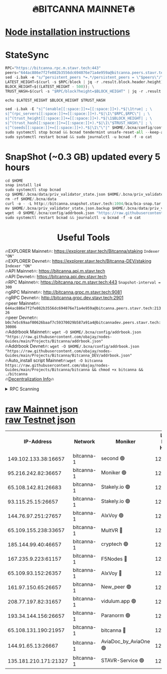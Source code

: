 <h1 align="center"> 🔥BITCANNA MAINNET🔥</h1>


[Node installation instructions](https://github.com/obajay/nodes-Guides/tree/main/Projects/Bitcanna)
=

# StateSync
```python
RPC="https://bitcanna.rpc.m.stavr.tech:443"
peers="644ac886e7f2fe082b3556dc694076e71a4e959a@bitcanna.peers.stavr.tech:21326"
sed -i.bak -e "s/^persistent_peers *=.*/persistent_peers = \"$peers\"/" $HOME/.bcna/config/config.toml
LATEST_HEIGHT=$(curl -s $RPC/block | jq -r .result.block.header.height); \
BLOCK_HEIGHT=$((LATEST_HEIGHT - 500)); \
TRUST_HASH=$(curl -s "$RPC/block?height=$BLOCK_HEIGHT" | jq -r .result.block_id.hash)

echo $LATEST_HEIGHT $BLOCK_HEIGHT $TRUST_HASH

sed -i.bak -E "s|^(enable[[:space:]]+=[[:space:]]+).*$|\1true| ; \
s|^(rpc_servers[[:space:]]+=[[:space:]]+).*$|\1\"$RPC,$RPC\"| ; \
s|^(trust_height[[:space:]]+=[[:space:]]+).*$|\1$BLOCK_HEIGHT| ; \
s|^(trust_hash[[:space:]]+=[[:space:]]+).*$|\1\"$TRUST_HASH\"| ; \
s|^(seeds[[:space:]]+=[[:space:]]+).*$|\1\"\"|" $HOME/.bcna/config/config.toml
sudo systemctl stop bcnad && bcnad tendermint unsafe-reset-all --keep-addr-book
sudo systemctl restart bcnad && sudo journalctl -u bcnad -f -o cat
```
# SnapShot (~0.3 GB) updated every 5 hours
```python
cd $HOME
snap install lz4
sudo systemctl stop bcnad
cp $HOME/.bcna/data/priv_validator_state.json $HOME/.bcna/priv_validator_state.json.backup
rm -rf $HOME/.bcna/data
curl -o - -L http://bitcanna.snapshot.stavr.tech:1004/bca/bca-snap.tar.lz4 | lz4 -c -d - | tar -x -C $HOME/.bcna --strip-components 2
mv $HOME/.bcna/priv_validator_state.json.backup $HOME/.bcna/data/priv_validator_state.json
wget -O $HOME/.bcna/config/addrbook.json "https://raw.githubusercontent.com/obajay/nodes-Guides/main/Projects/Bitcanna/addrbook.json"
sudo systemctl restart bcnad && journalctl -u bcnad -f -o cat
```

 <h1 align="center"> Useful Tools</h1>

🔥EXPLORER Mainnet🔥:    https://explorer.stavr.tech/Bitcanna/staking          `Indexer "ON"` \
🔥EXPLORER Devnet🔥:     https://explorer.stavr.tech/Bitcanna-DEV/staking     `Indexer "ON"` \
🔥API Mainnet🔥:         https://bitcanna.api.m.stavr.tech \
🔥API Devnet🔥:          https://bitcanna.api.dev.stavr.tech \
🔥RPC Mainnet🔥:         https://bitcanna.rpc.m.stavr.tech:443         `Snapshot-interval = 300` \
🔥gRPC Mainnet🔥:        http://bitcanna.grpc.m.stavr.tech:9081 \
🔥gRPC Devnet🔥:         http://bitcanna.grpc.dev.stavr.tech:2901 \
🔥peer Mainnet🔥:        `644ac886e7f2fe082b3556dc694076e71a4e959a@bitcanna.peers.stavr.tech:21326` \
🔥peer Devnet🔥:         `b0c7e5c69aaf00626baaf7c59370029b587a91a4@bitcannadev.peers.stavr.tech:30006` \
🔥Addrbook Mainnet🔥:    ```wget -O $HOME/.bcna/config/addrbook.json "https://raw.githubusercontent.com/obajay/nodes-Guides/main/Projects/Bitcanna/addrbook.json"``` \
🔥Addrbook Devnet🔥:    ```wget -O $HOME/.bcna/config/addrbook.json "https://raw.githubusercontent.com/obajay/nodes-Guides/main/Projects/Bitcanna/Bitcanna_DEV/addrbook.json"``` \
🔥Auto_install script Mainnet🔥:```wget -O bitcanna https://raw.githubusercontent.com/obajay/nodes-Guides/main/Projects/Bitcanna/bitcanna && chmod +x bitcanna && ./bitcanna``` \
🔥[Decentralization Info](https://github.com/obajay/StateSync-snapshots/tree/main/Projects/Bitcanna/Decentralization)🔥


<details>
<summary>RPC Scanning</summary>

<h2 align="center"> We scan nodes in real time every 4 hours. And we provide the final result of RPC endpoints.
We cannot influence the operation of these nodes in any way. </h2>


```python
If Voting Power is higher than 0 --> then the Node is a validator of the network and may be subject to attack and be a potential threat to the chain.
```
```python
We marked such validators with a red symbol
```

</details>

[raw Mainnet json](https://rpc-check.bcam.stavr.tech/bcam/rpc-bcam-result.json) \
[raw Testnet json](https://github.com/obajay/StateSync-snapshots/tree/main/Projects/Bitcanna/Rpc-Check-Testnet)
=



<table><tr><th>IP-Address</th><th>Network</th><th>Moniker</th><th>Latest Block Height</th><th>Earliest Block Height</th><th>Catching Up</th><th>Tx Index</th><th>Voting Power</th><th>Scan Time</th></tr><tr><td>149.102.133.38:16657</td><td>bitcanna-1</td><td>second 🟢</td><td>12880758</td><td>1</td><td>False</td><td>on</td><td>0</td><td>2024-03-05T22:25:58.636357179UTC</td></tr><tr><td>95.216.242.82:36657</td><td>bitcanna-1</td><td>Moniker 🟢</td><td>12880747</td><td>5776907</td><td>False</td><td>on</td><td>0</td><td>2024-03-05T22:24:55.004139533UTC</td></tr><tr><td>65.108.142.81:26683</td><td>bitcanna-1</td><td>Stakely.io 🟢</td><td>12880751</td><td>6152001</td><td>False</td><td>on</td><td>0</td><td>2024-03-05T22:25:18.325002308UTC</td></tr><tr><td>93.115.25.15:26657</td><td>bitcanna-1</td><td>Stakely.io 🟢</td><td>12880751</td><td>6520001</td><td>False</td><td>on</td><td>0</td><td>2024-03-05T22:25:13.926213075UTC</td></tr><tr><td>144.76.97.251:27657</td><td>bitcanna-1</td><td>AlxVoy 🟢</td><td>12880757</td><td>8805201</td><td>False</td><td>on</td><td>0</td><td>2024-03-05T22:25:48.100869576UTC</td></tr><tr><td>65.109.155.238:33657</td><td>bitcanna-1</td><td>MultVR 🔴</td><td>12862073</td><td>9933415</td><td>False</td><td>on</td><td>353850</td><td>2024-03-05T22:25:26.110165655UTC</td></tr><tr><td>185.144.99.40:46657</td><td>bitcanna-1</td><td>cryptech 🟢</td><td>12880747</td><td>11528001</td><td>False</td><td>on</td><td>0</td><td>2024-03-05T22:24:50.618490633UTC</td></tr><tr><td>167.235.9.223:61157</td><td>bitcanna-1</td><td>F5Nodes 🔴</td><td>12880753</td><td>12084001</td><td>False</td><td>on</td><td>570</td><td>2024-03-05T22:25:28.351115405UTC</td></tr><tr><td>65.109.93.152:26357</td><td>bitcanna-1</td><td>AlxVoy 🔴</td><td>12880758</td><td>12109301</td><td>False</td><td>on</td><td>1391814</td><td>2024-03-05T22:25:59.169828132UTC</td></tr><tr><td>161.97.150.65:26657</td><td>bitcanna-1</td><td>New_peer 🟢</td><td>12880751</td><td>12254001</td><td>False</td><td>on</td><td>0</td><td>2024-03-05T22:25:18.614859641UTC</td></tr><tr><td>208.77.197.82:31657</td><td>bitcanna-1</td><td>vidulum.app 🟢</td><td>12880752</td><td>12386934</td><td>False</td><td>on</td><td>0</td><td>2024-03-05T22:25:21.645071890UTC</td></tr><tr><td>193.34.144.156:26657</td><td>bitcanna-1</td><td>Paranorm 🟢</td><td>12870111</td><td>12697701</td><td>False</td><td>on</td><td>0</td><td>2024-03-05T22:25:34.981411387UTC</td></tr><tr><td>65.108.131.190:21957</td><td>bitcanna-1</td><td>bitcanna 🔴</td><td>12880754</td><td>12780754</td><td>False</td><td>on</td><td>419552</td><td>2024-03-05T22:25:32.724612432UTC</td></tr><tr><td>144.91.65.13:26667</td><td>bitcanna-1</td><td>AviaDoc_by_AviaOne 🟢</td><td>12880756</td><td>12866401</td><td>False</td><td>on</td><td>0</td><td>2024-03-05T22:25:43.484632812UTC</td></tr><tr><td>135.181.210.171:21327</td><td>bitcanna-1</td><td>STAVR-Service 🟢</td><td>12880756</td><td>12878001</td><td>False</td><td>on</td><td>0</td><td>2024-03-05T22:25:47.869162427UTC</td></tr></table>
